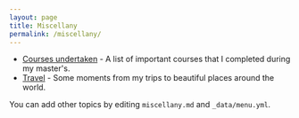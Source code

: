 ```yaml
---
layout: page
title: Miscellany
permalink: /miscellany/
---
```


<ul>
	<li><a href="courses">Courses undertaken</a> - A list of important courses that I completed during my master's.</li>
	<li><a href="travel">Travel</a> - Some moments from my trips to beautiful places around the world.</li>
</ul>

You can add other topics by editing `miscellany.md` and `_data/menu.yml`.
